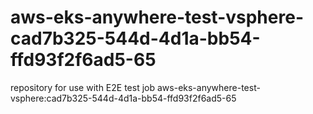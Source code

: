 # aws-eks-anywhere-test-vsphere-cad7b325-544d-4d1a-bb54-ffd93f2f6ad5-65
repository for use with E2E test job aws-eks-anywhere-test-vsphere:cad7b325-544d-4d1a-bb54-ffd93f2f6ad5-65
